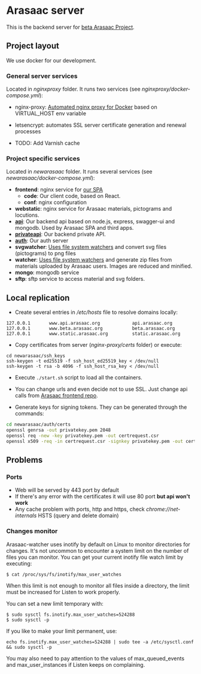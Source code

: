 # Arasaac server

This is the backend server for [beta Arasaac Project](https://beta.arasaac.org/).

## Project layout

We use docker for our development. 

### General server services

Located in *nginxproxy* folder. It runs two services (see *nginxproxy/docker-compose.yml*):
- nginx-proxy: [Automated nginx proxy for Docker](https://github.com/jwilder/nginx-proxy) based on VIRTUAL_HOST env variable
- letsencrypt: automates SSL server certificate generation and renewal processes

- TODO: Add Varnish cache

### Project specific services

Located in *newarasaac* folder. It runs several services (see *newarasaac/docker-compose.yml*):
- **frontend**: nginx service for [our SPA](https://github.com/juanda99/arasaac-frontend)
  - **code**: Our client code, based on React.
  - **conf**: nginx configuration
- **webstatic**: nginx service for Arasaac materials, pictograms and locutions.
- [**api**](./docs/api.md): Our backend api based on node.js, express, swagger-ui and mongodb. Used by Arasaac SPA and third apps.
- [**privateapi**](./docs/privateapi.md): Our backend private API.
- [**auth**](./docs/auth.md): Our auth server
- **svgwatcher**: [Uses file system watchers](https://github.com/paulmillr/chokidar) and convert svg files (pictograms) to png files
- **watcher**: [Uses file system watchers](https://github.com/paulmillr/chokidar) and generate zip files from materials uploaded by Arasaac users. Images are reduced and minified. 
- **mongo**: mongodb service
- **sftp**: sftp service to access material and svg folders.

## Local replication

- Create several entries in */etc/hosts* file to resolve domains locally:
```
127.0.0.1       www.api.arasaac.org            api.arasaac.org
127.0.0.1       www.beta.arasaac.org           beta.arasaac.org
127.0.0.1       www.static.arasaac.org         static.arasaac.org
```

- Copy certificates from server (*nginx-proxy/certs* folder) or execute:
``` 
cd newarasaac/ssh_keys
ssh-keygen -t ed25519 -f ssh_host_ed25519_key < /dev/null
ssh-keygen -t rsa -b 4096 -f ssh_host_rsa_key < /dev/null
```

- Execute ```./start.sh``` script to load all the containers.

- You can change urls and even decide not to use SSL. Just change api calls from [Arasaac frontend repo](https://github.com/juanda99/arasaac-frontend).

- Generate keys for signing tokens. They can be generated through the commands:

```bash
cd newarasaac/auth/certs
openssl genrsa -out privatekey.pem 2048
openssl req -new -key privatekey.pem -out certrequest.csr
openssl x509 -req -in certrequest.csr -signkey privatekey.pem -out certificate.pem
```

## Problems

### Ports

- Web will be served by 443 port by default
- If there's any error with the certificates it will use 80 port **but api won't work**
- Any cache problem with ports, http and https, check *chrome://net-internals* HSTS (query and delete domain)

### Changes monitor

Arasaac-watcher uses inotify by default on Linux to monitor directories for changes. It's not uncommon to encounter a system limit on the number of files you can monitor. You can get your current inotify file watch limit by executing:
```
$ cat /proc/sys/fs/inotify/max_user_watches
```

When this limit is not enough to monitor all files inside a directory, the limit must be increased for Listen to work properly.

You can set a new limit temporary with:
```
$ sudo sysctl fs.inotify.max_user_watches=524288
$ sudo sysctl -p
```

If you like to make your limit permanent, use:

```
echo fs.inotify.max_user_watches=524288 | sudo tee -a /etc/sysctl.conf && sudo sysctl -p
```

You may also need to pay attention to the values of max_queued_events and max_user_instances if Listen keeps on complaining.
